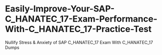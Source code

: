 # Easily-Improve-Your-SAP-C_HANATEC_17-Exam-Performance-With-C_HANATEC_17-Practice-Test
Nullify Stress &amp; Anxiety of SAP C_HANATEC_17 Exam With C_HANATEC_17 Dumps

